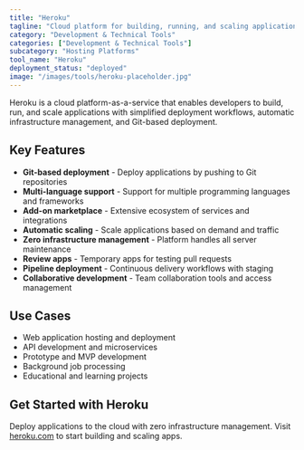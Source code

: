 ```yaml
---
title: "Heroku"
tagline: "Cloud platform for building, running, and scaling applications"
category: "Development & Technical Tools"
categories: ["Development & Technical Tools"]
subcategory: "Hosting Platforms"
tool_name: "Heroku"
deployment_status: "deployed"
image: "/images/tools/heroku-placeholder.jpg"
---
```

Heroku is a cloud platform-as-a-service that enables developers to build, run, and scale applications with simplified deployment workflows, automatic infrastructure management, and Git-based deployment.

## Key Features

- **Git-based deployment** - Deploy applications by pushing to Git repositories
- **Multi-language support** - Support for multiple programming languages and frameworks
- **Add-on marketplace** - Extensive ecosystem of services and integrations
- **Automatic scaling** - Scale applications based on demand and traffic
- **Zero infrastructure management** - Platform handles all server maintenance
- **Review apps** - Temporary apps for testing pull requests
- **Pipeline deployment** - Continuous delivery workflows with staging
- **Collaborative development** - Team collaboration tools and access management

## Use Cases

- Web application hosting and deployment
- API development and microservices
- Prototype and MVP development
- Background job processing
- Educational and learning projects

## Get Started with Heroku

Deploy applications to the cloud with zero infrastructure management. Visit [heroku.com](https://www.heroku.com) to start building and scaling apps.